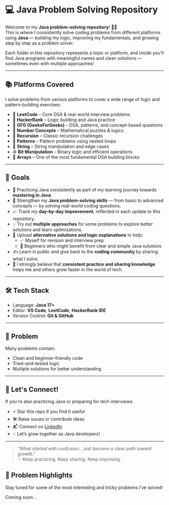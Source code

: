 # 💻 Java Problem Solving Repository

Welcome to my **Java problem-solving repository**! 👩‍💻  
This is where I consistently solve coding problems from different platforms using **Java** — building my logic, improving my fundamentals, and growing step by step as a problem solver.

Each folder in this repository represents a topic or platform, and inside you'll find Java programs with meaningful names and clean solutions — sometimes even with multiple approaches!

---

## 📚 Platforms Covered

I solve problems from various platforms to cover a wide range of logic and pattern-building exercises:

- 🧩 **LeetCode** – Core DSA & real-world interview problems
- 🧠 **HackerRank** – Logic building and Java practice
- 📘 **GFG (GeeksForGeeks)** – DSA, patterns, and concept-based questions
- 🔢 **Number Concepts** – Mathematical puzzles & logics
- 🔁 **Recursion** – Classic recursion challenges
- 📐 **Patterns** – Pattern problems using nested loops
- 🔡 **String** – String manipulation and edge cases
- ⚙️ **Bit Manipulation** – Binary logic and efficient operations
- 🔄 **Arrays** – One of the most fundamental DSA building blocks

---

## 🎯 Goals

- 🌱 Practicing Java consistently as part of my learning journey towards **mastering in Java**.
- 🚀 Strengthen my **Java problem-solving skills** — from basic to advanced concepts — by solving real-world coding questions.
- 📈 Track my **day-by-day improvement**, reflected in each update to this repository.
- 💡 Try out **multiple approaches** for some problems to explore better solutions and learn optimizations.
- 📘 Upload **alternative solutions and logic explanations** to help:
  - ✅ Myself for revision and interview prep  
  - 🙌 Beginners who might benefit from clear and simple Java solutions
- ✍️ Learn in public and give back to the **coding community** by sharing what I solve.
- 💬 I strongly believe that **consistent practice and sharing knowledge** helps me and others grow faster in the world of tech.

---

## 🛠️ Tech Stack

- Language: **Java 17+**
- Editor: **VS Code**, **LeetCode**, **HackerRank IDE**
- Version Control: **Git & GitHub**

---

## 🌟 Problem 

Many problems contain:
- Clean and beginner-friendly code
- Tried-and-tested logic
- Multiple solutions for better understanding

---

## 🤝 Let's Connect!

If you're also practicing Java or preparing for tech interviews:

- ⭐ Star this repo if you find it useful
- 🛠️ Raise issues or contribute ideas
- 📬 Connect on [LinkedIn](https://www.linkedin.com/in/megha-sree)  
- 💡 Let’s grow together as Java developers!

---

> _"What started with confusion… just became a clear path toward growth."_  
> ✨ Keep practicing. Keep sharing. Keep improving.

## 🌟 Problem Highlights

Stay tuned for some of the most interesting and tricky problems I've solved!

Coming soon...

